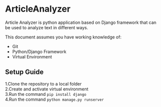 # ArticleAnalyzer
Article Analyzer is python application based on Django 
framework that can be used to analyze text in different ways.

This document assumes you have working knowledge of:

* Git
* Python/Django Framework
* Virtual Environment

## Setup Guide   

1.Clone the repository to a local folder  
2.Create and activate virtual environment  
3.Run the command `pip install django`  
4.Run the command `python manage.py runserver`

